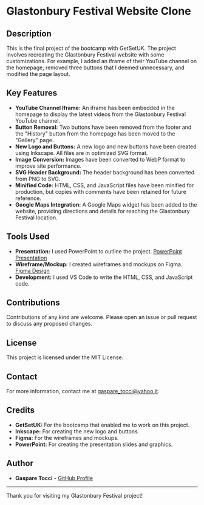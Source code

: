 
# Glastonbury Festival Website Clone

## Description
This is the final project of the bootcamp with GetSetUK. The project involves recreating the Glastonbury Festival website with some customizations. For example, I added an iframe of their YouTube channel on the homepage, removed three buttons that I deemed unnecessary, and modified the page layout.

## Key Features
- **YouTube Channel Iframe:** An iframe has been embedded in the homepage to display the latest videos from the Glastonbury Festival YouTube channel.
- **Button Removal:** Two buttons have been removed from the footer and the "History" button from the homepage has been moved to the "Gallery" page.
- **New Logo and Buttons:** A new logo and new buttons have been created using Inkscape. All files are in optimized SVG format.
- **Image Conversion:** Images have been converted to WebP format to improve site performance.
- **SVG Header Background:** The header background has been converted from PNG to SVG.
- **Minified Code:** HTML, CSS, and JavaScript files have been minified for production, but copies with comments have been retained for future reference.
- **Google Maps Integration:** A Google Maps widget has been added to the website, providing directions and details for reaching the Glastonbury Festival location.


## Tools Used
- **Presentation:** I used PowerPoint to outline the project. [PowerPoint Presentation](https://1drv.ms/p/s!Au7JE-h8a1wggW6q141mUHWzc1pY?e=HDkr7V)
- **Wireframe/Mockup:** I created wireframes and mockups on Figma. [Figma Design](https://www.figma.com/design/3VD4pv3AS7awF6AVfI7HR7/Glastonbury-festival?node-id=37-575&t=7E5EMbYa1dPDEEi2-1)
- **Development:** I used VS Code to write the HTML, CSS, and JavaScript code.

## Contributions
Contributions of any kind are welcome. Please open an issue or pull request to discuss any proposed changes.

## License
This project is licensed under the MIT License.

## Contact
For more information, contact me at [gaspare_tocci@yahoo.it](mailto:gaspare_tocci@yahoo.it).

## Credits
- **GetSetUK:** For the bootcamp that enabled me to work on this project.
- **Inkscape:** For creating the new logo and buttons.
- **Figma:** For the wireframes and mockups.
- **PowerPoint:** For creating the presentation slides and graphics.

## Author
- **Gaspare Tocci** - [GitHub Profile](https://github.com/Riello76)

---

Thank you for visiting my Glastonbury Festival project!
